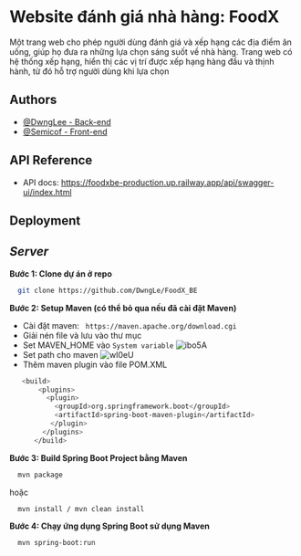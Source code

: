 # Website đánh giá nhà hàng: FoodX
Một trang web cho phép người dùng đánh giá và xếp hạng các địa điểm ăn uống, giúp họ đưa ra những lựa chọn sáng suốt về nhà hàng. Trang web có hệ thống xếp hạng, hiển thị các vị trí được xếp hạng hàng đầu và thịnh hành, từ đó hỗ trợ người dùng khi lựa chọn

## Authors

- [@DwngLee - Back-end](https://github.com/DwngLee)
- [@Semicof - Front-end](https://github.com/Semicof)

## API Reference

- API docs: https://foodxbe-production.up.railway.app/api/swagger-ui/index.html

## Deployment
## ***Server***


**Bước 1: Clone dự án ở repo**

```bash
  git clone https://github.com/DwngLe/FoodX_BE
```
**Bước 2: Setup Maven (có thể bỏ qua nếu đã cài đặt Maven)**
- Cài đặt maven: ` https://maven.apache.org/download.cgi`
- Giải nén file và lưu vào thư mục
- Set MAVEN_HOME vào `System variable`
![ibo5A](https://github.com/DwngLee/Project-IOT/assets/156188368/8aadced8-9f5c-4a09-9007-b2ddc2b909ff)
- Set path cho maven
![wl0eU](https://github.com/DwngLee/Project-IOT/assets/156188368/e9850992-7115-4b4e-a9cf-e297ab476fd3)
- Thêm maven plugin vào file POM.XML
```bash
   <build>
       <plugins>
         <plugin>
           <groupId>org.springframework.boot</groupId>
           <artifactId>spring-boot-maven-plugin</artifactId>
          </plugin>
        </plugins>
      </build>
```


**Bước 3: Build Spring Boot Project bằng Maven**
```bash
  mvn package
```
hoặc
```bash
  mvn install / mvn clean install
```
**Bước 4: Chạy ứng dụng Spring Boot sử dụng Maven**
```bash
  mvn spring-boot:run
```






